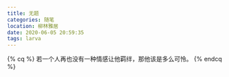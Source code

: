 ```yaml
---
title: 无题
categories: 随笔
location: 柳林雅居
date: 2020-06-05 20:59:35
tags: larva
---
```

{% cq %} 若一个人再也没有一种情感让他羁绊，那他该是多么可怜。 {% endcq %}